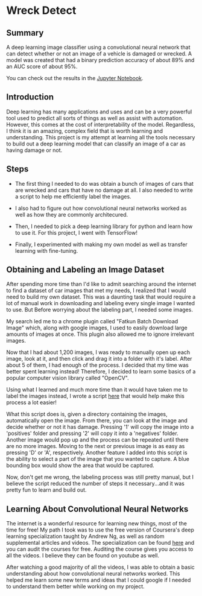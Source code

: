 # Wreck Detect
## Summary
A deep learning image classifier using a convolutional neural network that can detect whether or not an image of a vehicle is damaged or wrecked. A model was created that had a binary prediction accuracy of about 89% and an AUC score of about 95%.

You can check out the results in the [Jupyter Notebook](https://github.com/tpham222/Wreck_Detect/blob/master/WreckDetect_Tensorflow.ipynb).

## Introduction
Deep learning has many applications and uses and can be a very powerful tool used to predict all sorts of things as well as assist with automation. However, this comes at the cost of interpretability of the model. Regardless, I think it is an amazing, complex field that is worth learning and understanding. This project is my attempt at learning all the tools necessary to build out a deep learning model that can classify an image of a car as having damage or not. 

## Steps
* The first thing I needed to do was obtain a bunch of images of cars that are wrecked and cars that have no damage at all. I also needed to write a script to help me efficiently label the images. 

* I also had to figure out how convolutional neural networks worked as well as how they are commonly architecured. 

* Then, I needed to pick a deep learning library for python and learn how to use it. For this project, I went with TensorFlow!

* Finally, I experimented with making my own model as well as transfer learning with fine-tuning.

## Obtaining and Labeling an Image Dataset
After spending more time than I'd like to admit searching around the internet to find a dataset of car images that met my needs, I realized that I would need to build my own dataset. This was a daunting task that would require a lot of manual work in downloading and labeling every single image I wanted to use. But Before worrying about the labeling part, I needed some images. 

My search led me to a chrome plugin called "Fatkun Batch Download Image" which, along with google images, I used to easily download large amounts of images at once. This plugin also allowed me to ignore irrelevant images.

Now that I had about 1,200 images, I was ready to manually open up each image, look at it, and then click and drag it into a folder with it's label. After about 5 of them, I had enough of the process. I decided that my time was better spent learning instead! Therefore, I decided to learn some basics of a popular computer vision library called "OpenCV".

Using what I learned and much more time than it would have taken me to label the images instead, I wrote a script [here](https://github.com/tpham222/Wreck_Detect/blob/master/LabelImages.py) that would help make this process a lot easier!

What this script does is, given a directory containing the images, automatically open the image. From there, you can look at the image and decide whether or not it has damage. Pressing '1' will copy the image into a 'positives' folder and pressing '2' will copy it into a 'negatives' folder. Another image would pop up and the process can be repeated until there are no more images. Moving to the next or previous image is as easy as pressing 'D' or 'A', respectively. Another feature I added into this script is the ability to select a part of the image that you wanted to capture. A blue bounding box would show the area that would be captured.

Now, don't get me wrong, the labeling process was still pretty manual, but I believe the script reduced the number of steps it necessary...and it was pretty fun to learn and build out.

## Learning About Convolutional Neural Networks
The internet is a wonderful resource for learning new things, most of the time for free! My path I took was to use the free version of Coursera's deep learning specialization taught by Andrew Ng, as well as random supplemental articles and videos. The specialization can be found [here](https://www.coursera.org/specializations/deep-learning) and you can audit the courses for free. Auditing the course gives you access to all the videos. I believe they can be found on youtube as well.

After watching a good majority of all the videos, I was able to obtain a basic understanding about how convolutional neural networks worked. This helped me learn some new terms and ideas that I could google if I needed to understand them better while working on my project. 




